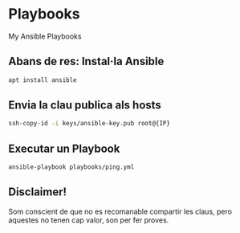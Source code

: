 # Playbooks
My Ansible Playbooks

## Abans de res: Instal·la Ansible

```bash
apt install ansible
```

## Envia la clau publica als hosts

```bash
ssh-copy-id -i keys/ansible-key.pub root@{IP}
```

## Executar un Playbook

```bash
ansible-playbook playbooks/ping.yml
```

## Disclaimer!

Som conscient de que no es recomanable compartir les claus, pero aquestes no tenen cap valor, son per fer proves.
